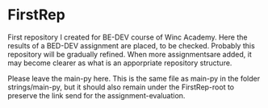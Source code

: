 # FirstRep
First repository I created for BE-DEV course of Winc Academy. Here the results of a BED-DEV assignment are placed, to be checked.
Probably this repository will be gradually refined. When more assignmentsare added, it may become clearer as what is an apporpriate repository structure.

Please leave the main-py here. This is the same file as main-py in the folder strings/main-py, but it should also remain under the FirstRep-root to preserve the link send for the assignment-evaluation. 
